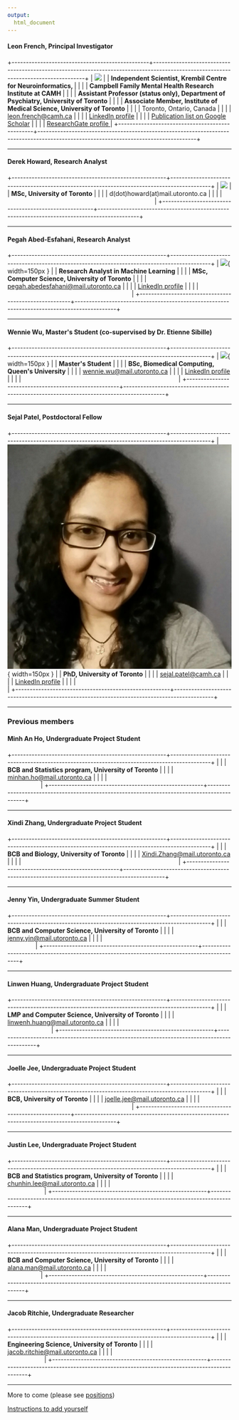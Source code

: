 ```yaml
---
output:
  html_document
---
```

<!---
README:
This is really annoying to edit - the tables are really finicky about spaces - maybe convert to something else - r markdown?
The table widths are relative to the longest column, hence the &nbsp; &nbsp; padding to make sure alignment is right
Also it's best to edit it with a text editor that doesn't wrap lines
-->

#### Leon French, Principal Investigator  
+------------------------------------------------+------------------------------------------------------------------------------------------------------------------------------------+
| ![](./images/Leon.picture.jpg)                 | | <b>Independent Scientist, Krembil Centre for Neuroinformatics, </b>                                                    |
|                                                | | <b>Campbell Family Mental Health Research Institute at CAMH</b>                                               |
|                                                | | <b>Assistant Professor (status only), Department of Psychiatry, University of Toronto</b>                                            |
|                                                | | <b> Associate Member, Institute of Medical Science, University of Toronto</b>                                            |
|                                                | | Toronto, Ontario, Canada                                                                                                 |
|                                                | |  leon.french@camh.ca                                                                                            |
|                                                | |  [LinkedIn profile](https://ca.linkedin.com/in/leonfrench)                                                                               |
|                                                | |  [Publication list on Google Scholar](https://scholar.google.ca/citations?hl=en&user=zBJxfPEAAAAJ&view_op=list_works&sortby=pubdate)         |
|                                                | |  [ResearchGate profile ](https://www.researchgate.net/profile/Leon_French)                                                         |
+------------------------------------------------+-------------------------------------------------------------------------------------------------------------------------------------+

- - -

#### Derek Howard, Research Analyst

+------------------------------------------------------+--------------------------------------------------------------------------------------------+
| ![](./images/derek.jpeg)                             | | <b>MSc, University of Toronto</b>                                                        |
|                                                      | | d(dot)howard(at)mail.utoronto.ca                                                        |
|                                                      | |  &nbsp; &nbsp;&nbsp; &nbsp; &nbsp; &nbsp; &nbsp;&nbsp; &nbsp; &nbsp; &nbsp; &nbsp; &nbsp; &nbsp; &nbsp; &nbsp; &nbsp; &nbsp; &nbsp; &nbsp;&nbsp; &nbsp; &nbsp; &nbsp; &nbsp; &nbsp; &nbsp; &nbsp; &nbsp; &nbsp; &nbsp; &nbsp; &nbsp;&nbsp; &nbsp; &nbsp; &nbsp; &nbsp;&nbsp; &nbsp; &nbsp; &nbsp; &nbsp; &nbsp; &nbsp; &nbsp; &nbsp;  |
+------------------------------------------------------+--------------------------------------------------------------------------------------------+

- - -

#### Pegah Abed-Esfahani, Research Analyst  
+------------------------------------------------------+--------------------------------------------------------------------------------------------+
| ![](./images/pegah.png){ width=150px }               | | <b>Research Analyst in Machine Learning</b>                                                        |
|                                                      | | <b>MSc, Computer Science, University of Toronto</b>                                                        |
|                                                      | | pegah.abedesfahani@mail.utoronto.ca                                                                                                |
|                                                      | | [LinkedIn profile](https://www.linkedin.com/in/pegah-abed/)                                                                                                |
|                                                      | |  &nbsp; &nbsp;&nbsp; &nbsp; &nbsp; &nbsp; &nbsp;&nbsp; &nbsp; &nbsp; &nbsp; &nbsp; &nbsp; &nbsp; &nbsp; &nbsp; &nbsp; &nbsp; &nbsp; &nbsp;&nbsp; &nbsp; &nbsp; &nbsp; &nbsp; &nbsp; &nbsp; &nbsp; &nbsp; &nbsp; &nbsp; &nbsp; &nbsp;&nbsp; &nbsp; &nbsp; &nbsp; &nbsp;&nbsp; &nbsp; &nbsp; &nbsp; &nbsp; &nbsp; &nbsp; &nbsp; &nbsp;  |
+------------------------------------------------------+--------------------------------------------------------------------------------------------+

- - -

#### Wennie Wu, Master's Student (co-supervised by Dr. Etienne Sibille)
+------------------------------------------------------+--------------------------------------------------------------------------------------------+
| ![](./images/wennie.jpg){ width=150px }              | | <b>Master's Student</b>                                                        |
|                                                      | | <b>BSc, Biomedical Computing, Queen's University</b>                                                        |
|                                                      | | wennie.wu@mail.utoronto.ca                                                                                                |
|                                                      | | [LinkedIn profile](https://www.linkedin.com/in/wennie-wu-047755142/)                                                                                                |
|                                                      | |  &nbsp; &nbsp;&nbsp; &nbsp; &nbsp; &nbsp; &nbsp;&nbsp; &nbsp; &nbsp; &nbsp; &nbsp; &nbsp; &nbsp; &nbsp; &nbsp; &nbsp; &nbsp; &nbsp; &nbsp;&nbsp; &nbsp; &nbsp; &nbsp; &nbsp; &nbsp; &nbsp; &nbsp; &nbsp; &nbsp; &nbsp; &nbsp; &nbsp;&nbsp; &nbsp; &nbsp; &nbsp; &nbsp;&nbsp; &nbsp; &nbsp; &nbsp; &nbsp; &nbsp; &nbsp; &nbsp; &nbsp;  |
+------------------------------------------------------+--------------------------------------------------------------------------------------------+

- - -


#### Sejal Patel, Postdoctoral Fellow 
+------------------------------------------------------+--------------------------------------------------------------------------------------------+
| ![](./images/sejal.jpg){ width=150px }               | | <b>PhD, University of Toronto</b>                                                        |
|                                                      | | sejal.patel@camh.ca                                                                                                |
|                                                      | | [LinkedIn profile](https://ca.linkedin.com/in/sejal-patel-9a9847165/)                                                                                                |
|                                                      | |  &nbsp; &nbsp;&nbsp; &nbsp; &nbsp; &nbsp; &nbsp;&nbsp; &nbsp; &nbsp; &nbsp; &nbsp; &nbsp; &nbsp; &nbsp; &nbsp; &nbsp; &nbsp; &nbsp; &nbsp;&nbsp; &nbsp; &nbsp; &nbsp; &nbsp; &nbsp; &nbsp; &nbsp; &nbsp; &nbsp; &nbsp; &nbsp; &nbsp;&nbsp; &nbsp; &nbsp; &nbsp; &nbsp;&nbsp; &nbsp; &nbsp; &nbsp; &nbsp; &nbsp; &nbsp; &nbsp; &nbsp;  |
+------------------------------------------------------+--------------------------------------------------------------------------------------------+

- - -

### Previous members

#### Minh An Ho, Undergraduate Project Student

+------------------------------------------------------+--------------------------------------------------------------------------------------------+
|                                                      | | <b>BCB and Statistics program, University of Toronto</b>                                                        |
|                                                      | | minhan.ho@mail.utoronto.ca                                                        |
|                                                      | |  &nbsp; &nbsp;&nbsp; &nbsp; &nbsp; &nbsp; &nbsp;&nbsp; &nbsp; &nbsp; &nbsp; &nbsp; &nbsp; &nbsp; &nbsp; &nbsp; &nbsp; &nbsp; &nbsp; &nbsp;&nbsp; &nbsp; &nbsp; &nbsp; &nbsp; &nbsp; &nbsp; &nbsp; &nbsp; &nbsp; &nbsp; &nbsp; &nbsp;&nbsp; &nbsp; &nbsp; &nbsp; &nbsp;&nbsp; &nbsp; &nbsp; &nbsp; &nbsp; &nbsp; &nbsp; &nbsp; &nbsp;  |
+------------------------------------------------------+--------------------------------------------------------------------------------------------+

- - -

#### Xindi Zhang, Undergraduate Project Student
+------------------------------------------------------+--------------------------------------------------------------------------------------------+
|                                                      | | <b>BCB and Biology, University of Toronto</b>                                                        |
|                                                      | | Xindi.Zhang@mail.utoronto.ca                                                        |
|                                                      | |  &nbsp; &nbsp;&nbsp; &nbsp; &nbsp; &nbsp; &nbsp;&nbsp; &nbsp; &nbsp; &nbsp; &nbsp; &nbsp; &nbsp; &nbsp; &nbsp; &nbsp; &nbsp; &nbsp; &nbsp;&nbsp; &nbsp; &nbsp; &nbsp; &nbsp; &nbsp; &nbsp; &nbsp; &nbsp; &nbsp; &nbsp; &nbsp; &nbsp;&nbsp; &nbsp; &nbsp; &nbsp; &nbsp;&nbsp; &nbsp; &nbsp; &nbsp; &nbsp; &nbsp; &nbsp; &nbsp; &nbsp;  |
+------------------------------------------------------+--------------------------------------------------------------------------------------------+


- - -
#### Jenny Yin, Undergraduate Summer Student
+------------------------------------------------------+--------------------------------------------------------------------------------------------+
|                                                      | | <b>BCB and Computer Science, University of Toronto</b>                                                        |
|                                                      | | jenny.yin@mail.utoronto.ca                                                        |
|                                                      | |  &nbsp; &nbsp;&nbsp; &nbsp; &nbsp; &nbsp; &nbsp;&nbsp; &nbsp; &nbsp; &nbsp; &nbsp; &nbsp; &nbsp; &nbsp; &nbsp; &nbsp; &nbsp; &nbsp; &nbsp;&nbsp; &nbsp; &nbsp; &nbsp; &nbsp; &nbsp; &nbsp; &nbsp; &nbsp; &nbsp; &nbsp; &nbsp; &nbsp;&nbsp; &nbsp; &nbsp; &nbsp; &nbsp;&nbsp; &nbsp; &nbsp; &nbsp; &nbsp; &nbsp; &nbsp; &nbsp; &nbsp;  |
+------------------------------------------------------+--------------------------------------------------------------------------------------------+

- - -

#### Linwen Huang, Undergraduate Project Student
+------------------------------------------------------+--------------------------------------------------------------------------------------------+
|                                                      | | <b>LMP and Computer Science, University of Toronto</b>                                                        |
|                                                      | | linwenh.huang@mail.utoronto.ca                                                      |
|                                                      | |  &nbsp; &nbsp;&nbsp; &nbsp; &nbsp; &nbsp; &nbsp;&nbsp; &nbsp; &nbsp; &nbsp; &nbsp; &nbsp; &nbsp; &nbsp; &nbsp; &nbsp; &nbsp; &nbsp; &nbsp;&nbsp; &nbsp; &nbsp; &nbsp; &nbsp; &nbsp; &nbsp; &nbsp; &nbsp; &nbsp; &nbsp; &nbsp; &nbsp;&nbsp; &nbsp; &nbsp; &nbsp; &nbsp;&nbsp; &nbsp; &nbsp; &nbsp; &nbsp; &nbsp; &nbsp; &nbsp; &nbsp;  |
+------------------------------------------------------+--------------------------------------------------------------------------------------------+

- - -

#### Joelle Jee, Undergraduate Project Student
+------------------------------------------------------+--------------------------------------------------------------------------------------------+
|                                                      | | <b>BCB, University of Toronto</b>                                                        |
|                                                      | | joelle.jee@mail.utoronto.ca                                                      |
|                                                      | |  &nbsp; &nbsp;&nbsp; &nbsp; &nbsp; &nbsp; &nbsp;&nbsp; &nbsp; &nbsp; &nbsp; &nbsp; &nbsp; &nbsp; &nbsp; &nbsp; &nbsp; &nbsp; &nbsp; &nbsp;&nbsp; &nbsp; &nbsp; &nbsp; &nbsp; &nbsp; &nbsp; &nbsp; &nbsp; &nbsp; &nbsp; &nbsp; &nbsp;&nbsp; &nbsp; &nbsp; &nbsp; &nbsp;&nbsp; &nbsp; &nbsp; &nbsp; &nbsp; &nbsp; &nbsp; &nbsp; &nbsp;  |
+------------------------------------------------------+--------------------------------------------------------------------------------------------+

- - -

#### Justin Lee, Undergraduate Project Student

+------------------------------------------------------+--------------------------------------------------------------------------------------------+
|                                                      | | <b>BCB and Statistics program, University of Toronto</b>                                                        |
|                                                      | | chunhin.lee@mail.utoronto.ca                                                        |
|                                                      | |  &nbsp; &nbsp;&nbsp; &nbsp; &nbsp; &nbsp; &nbsp;&nbsp; &nbsp; &nbsp; &nbsp; &nbsp; &nbsp; &nbsp; &nbsp; &nbsp; &nbsp; &nbsp; &nbsp; &nbsp;&nbsp; &nbsp; &nbsp; &nbsp; &nbsp; &nbsp; &nbsp; &nbsp; &nbsp; &nbsp; &nbsp; &nbsp; &nbsp;&nbsp; &nbsp; &nbsp; &nbsp; &nbsp;&nbsp; &nbsp; &nbsp; &nbsp; &nbsp; &nbsp; &nbsp; &nbsp; &nbsp;  |
+------------------------------------------------------+--------------------------------------------------------------------------------------------+

- - -

#### Alana Man, Undergraduate Project Student

+------------------------------------------------------+--------------------------------------------------------------------------------------------+
|                                                      | | <b>BCB and Computer Science, University of Toronto</b>                                                        |
|                                                      | | alana.man@mail.utoronto.ca                                                        |
|                                                      | |  &nbsp; &nbsp;&nbsp; &nbsp; &nbsp; &nbsp; &nbsp;&nbsp; &nbsp; &nbsp; &nbsp; &nbsp; &nbsp; &nbsp; &nbsp; &nbsp; &nbsp; &nbsp; &nbsp; &nbsp;&nbsp; &nbsp; &nbsp; &nbsp; &nbsp; &nbsp; &nbsp; &nbsp; &nbsp; &nbsp; &nbsp; &nbsp; &nbsp;&nbsp; &nbsp; &nbsp; &nbsp; &nbsp;&nbsp; &nbsp; &nbsp; &nbsp; &nbsp; &nbsp; &nbsp; &nbsp; &nbsp;  |
+------------------------------------------------------+--------------------------------------------------------------------------------------------+

- - -

#### Jacob Ritchie, Undergraduate Researcher

+------------------------------------------------------+--------------------------------------------------------------------------------------------+
|                                                      | | <b>Engineering Science, University of Toronto</b>                                        |
|                                                      | | jacob.ritchie@mail.utoronto.ca                                                          |
|                                                      | |  &nbsp; &nbsp;&nbsp; &nbsp; &nbsp; &nbsp; &nbsp;&nbsp; &nbsp; &nbsp; &nbsp; &nbsp; &nbsp; &nbsp; &nbsp; &nbsp; &nbsp; &nbsp; &nbsp; &nbsp;&nbsp; &nbsp; &nbsp; &nbsp; &nbsp; &nbsp; &nbsp; &nbsp; &nbsp; &nbsp; &nbsp; &nbsp; &nbsp;&nbsp; &nbsp; &nbsp; &nbsp; &nbsp;&nbsp; &nbsp; &nbsp; &nbsp; &nbsp; &nbsp; &nbsp; &nbsp; &nbsp;  |
+------------------------------------------------------+--------------------------------------------------------------------------------------------+
                                                
- - -
                                                                   
More to come (please see [positions](./positions.html))


[Instructions to add yourself](https://github.com/computationalneurobiology/ComputationalNeurobiology.github.io/tree/master)